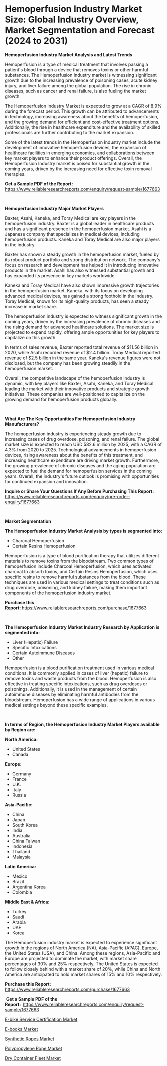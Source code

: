 <p><h1>Hemoperfusion Industry Market Size: Global Industry Overview, Market Segmentation and Forecast (2024 to 2031)</h1></p><p><strong>Hemoperfusion Industry Market Analysis and Latest Trends</strong></p>
<p><p>Hemoperfusion is a type of medical treatment that involves passing a patient's blood through a device that removes toxins or other harmful substances. The Hemoperfusion Industry market is witnessing significant growth due to the increasing prevalence of poisoning cases, acute kidney injury, and liver failure among the global population. The rise in chronic diseases, such as cancer and renal failure, is also fueling the market growth.</p><p>The Hemoperfusion Industry Market is expected to grow at a CAGR of 8.9% during the forecast period. This growth can be attributed to advancements in technology, increasing awareness about the benefits of hemoperfusion, and the growing demand for efficient and cost-effective treatment options. Additionally, the rise in healthcare expenditure and the availability of skilled professionals are further contributing to the market expansion.</p><p>Some of the latest trends in the Hemoperfusion Industry market include the development of innovative hemoperfusion devices, the expansion of healthcare facilities in emerging economies, and collaborations between key market players to enhance their product offerings. Overall, the Hemoperfusion Industry market is poised for substantial growth in the coming years, driven by the increasing need for effective toxin removal therapies.</p></p>
<p><strong>Get a Sample PDF of the Report:&nbsp;</strong> <a href="https://www.reliableresearchreports.com/enquiry/request-sample/1677663">https://www.reliableresearchreports.com/enquiry/request-sample/1677663</a></p>
<p>&nbsp;</p>
<p><strong>Hemoperfusion Industry Major Market Players</strong></p>
<p><p>Baxter, Asahi, Kaneka, and Toray Medical are key players in the hemoperfusion industry. Baxter is a global leader in healthcare products and has a significant presence in the hemoperfusion market. Asahi is a Japanese company that specializes in medical devices, including hemoperfusion products. Kaneka and Toray Medical are also major players in the industry.</p><p>Baxter has shown a steady growth in the hemoperfusion market, fueled by its robust product portfolio and strong distribution network. The company's focus on research and development has helped it in introducing innovative products in the market. Asahi has also witnessed substantial growth and has expanded its presence in key markets worldwide.</p><p>Kaneka and Toray Medical have also shown impressive growth trajectories in the hemoperfusion market. Kaneka, with its focus on developing advanced medical devices, has gained a strong foothold in the industry. Toray Medical, known for its high-quality products, has seen a steady increase in market share.</p><p>The hemoperfusion industry is expected to witness significant growth in the coming years, driven by the increasing prevalence of chronic diseases and the rising demand for advanced healthcare solutions. The market size is projected to expand rapidly, offering ample opportunities for key players to capitalize on this growth.</p><p>In terms of sales revenue, Baxter reported total revenue of $11.56 billion in 2020, while Asahi recorded revenue of $2.4 billion. Toray Medical reported revenue of $2.5 billion in the same year. Kaneka's revenue figures were not disclosed, but the company has been growing steadily in the hemoperfusion market.</p><p>Overall, the competitive landscape of the hemoperfusion industry is dynamic, with key players like Baxter, Asahi, Kaneka, and Toray Medical leading the market with their innovative products and strategic growth initiatives. These companies are well-positioned to capitalize on the growing demand for hemoperfusion products globally.</p></p>
<p>&nbsp;</p>
<p><strong>What Are The Key Opportunities For Hemoperfusion Industry Manufacturers?</strong></p>
<p><p>The hemoperfusion industry is experiencing steady growth due to increasing cases of drug overdose, poisoning, and renal failure. The global market size is expected to reach USD 582.6 million by 2025, with a CAGR of 4.3% from 2020 to 2025. Technological advancements in hemoperfusion devices, rising awareness about the benefits of this treatment, and increasing healthcare expenditure are driving market growth. Furthermore, the growing prevalence of chronic diseases and the aging population are expected to fuel the demand for hemoperfusion services in the coming years. Overall, the industry's future outlook is promising with opportunities for continued expansion and innovation.</p></p>
<p><strong>Inquire or Share Your Questions If Any Before Purchasing This Report:</strong> <a href="https://www.reliableresearchreports.com/enquiry/pre-order-enquiry/1677663">https://www.reliableresearchreports.com/enquiry/pre-order-enquiry/1677663</a></p>
<p>&nbsp;</p>
<p><strong>Market Segmentation</strong></p>
<p><strong>The Hemoperfusion Industry Market Analysis by types is segmented into:</strong></p>
<p><ul><li>Charcoal Hemoperfusion</li><li>Certain Resins Hemoperfusion</li></ul></p>
<p><p>Hemoperfusion is a type of blood purification therapy that utilizes different materials to remove toxins from the bloodstream. Two common types of hemoperfusion include Charcoal Hemoperfusion, which uses activated charcoal to absorb toxins, and Certain Resins Hemoperfusion, which uses specific resins to remove harmful substances from the blood. These techniques are used in various medical settings to treat conditions such as drug overdose, poisoning, and kidney failure, making them important components of the hemoperfusion industry market.</p></p>
<p><strong>Purchase this Report:&nbsp;</strong><a href="https://www.reliableresearchreports.com/purchase/1677663">https://www.reliableresearchreports.com/purchase/1677663</a></p>
<p>&nbsp;</p>
<p><strong>The Hemoperfusion Industry Market Industry Research by Application is segmented into:</strong></p>
<p><ul><li>Liver (Hepatic) Failure</li><li>Specific Intoxications</li><li>Certain Autoimmune Diseases</li><li>Other</li></ul></p>
<p><p>Hemoperfusion is a blood purification treatment used in various medical conditions. It is commonly applied in cases of liver (hepatic) failure to remove toxins and waste products from the blood. Hemoperfusion is also effective in treating specific intoxications, such as drug overdoses or poisonings. Additionally, it is used in the management of certain autoimmune diseases by eliminating harmful antibodies from the bloodstream. Hemoperfusion has a wide range of applications in various medical settings beyond these specific examples.</p></p>
<p>&nbsp;</p>
<p><strong>In terms of Region, the Hemoperfusion Industry Market Players available by Region are:</strong></p>
<p>
    <p> <strong> North America: </strong>
        <ul>
            <li>United States</li>
            <li>Canada</li>
        </ul>
        </p> 
    <p> <strong> Europe: </strong>
        <ul>
            <li>Germany</li>
            <li>France</li>
            <li>U.K.</li>
            <li>Italy</li>
            <li>Russia</li>
        </ul>
        </p> 
    <p> <strong> Asia-Pacific: </strong>
        <ul>
            <li>China</li>
            <li>Japan</li>
            <li>South Korea</li>
            <li>India</li>
            <li>Australia</li>
            <li>China Taiwan</li>
            <li>Indonesia</li>
            <li>Thailand</li>
            <li>Malaysia</li>
        </ul>
        </p> 
    <p> <strong> Latin America: </strong>
        <ul>
            <li>Mexico</li>
            <li>Brazil</li>
            <li>Argentina Korea</li>
            <li>Colombia</li>
        </ul>
        </p> 
    <p> <strong> Middle East & Africa: </strong>
        <ul>
            <li>Turkey</li>
            <li>Saudi</li>
            <li>Arabia</li>
            <li>UAE</li>
            <li>Korea</li>
        </ul>
    </p>
    </p>
<p><p>The Hemoperfusion industry market is expected to experience significant growth in the regions of North America (NA), Asia-Pacific (APAC), Europe, the United States (USA), and China. Among these regions, Asia-Pacific and Europe are projected to dominate the market, with market share percentages of 30% and 25% respectively. The United States is expected to follow closely behind with a market share of 20%, while China and North America are anticipated to hold market shares of 15% and 10% respectively.</p></p>
<p><strong>Purchase this Report: </strong><a href="https://www.reliableresearchreports.com/purchase/1677663">https://www.reliableresearchreports.com/purchase/1677663</a></p>
<p>&nbsp;<strong>Get a Sample PDF of the Report:&nbsp;&nbsp;</strong><a href="https://www.reliableresearchreports.com/enquiry/request-sample/1677663">https://www.reliableresearchreports.com/enquiry/request-sample/1677663</a></p>
<p><strong></strong></p>
<p><p><a href="https://github.com/lubmix/Market-Research-Report-List-1/blob/main/e-bike-service-certification-market.md">E-bike Service Certification Market</a></p><p><a href="https://github.com/Hazelklievgspy6vdcsmu106w/Market-Research-Report-List-1/blob/main/e-books-market.md">E-books Market</a></p><p><a href="https://issuu.com/reportprime-2/docs/synthetic-ropes-market-size-2030.pptx">Synthetic Ropes Market</a></p><p><a href="https://issuu.com/reportprime-2/docs/polypropylene-rope-market-size-2030.pptx">Polypropylene Rope Market</a></p><p><a href="https://github.com/joannagoyvaerts/Market-Research-Report-List-1/blob/main/dry-container-fleet-market.md">Dry Container Fleet Market</a></p></p>